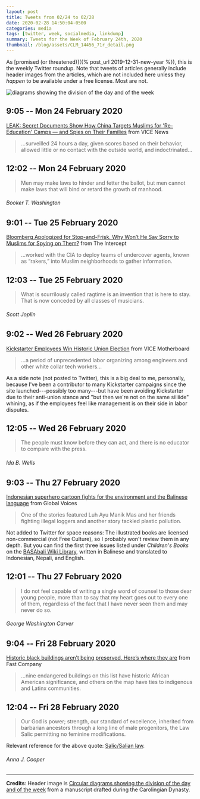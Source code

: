```yaml
---
layout: post
title: Tweets from 02/24 to 02/28
date: 2020-02-28 14:50:04-0500
categories: media
tags: [twitter, week, socialmedia, linkdump]
summary: Tweets for the Week of February 24th, 2020
thumbnail: /blog/assets/CLM_14456_71r_detail.png
---
```


As [promised (or threatened)]({% post_url 2019-12-31-new-year %}), this is the weekly Twitter roundup.  Note that tweets of articles generally include header images from the articles, which are not included here unless they *happen* to be available under a free license.  Most are not.

![diagrams showing the division of the day and of the week](/blog/assets/CLM_14456_71r_detail.png "diagrams showing the division of the day and of the week")

## 9:05 -- Mon 24 February 2020

[<i class="fab fa-twitter-square"></i>](https://twitter.com/jcolag/status/1231943109346381824) [LEAK: Secret Documents Show How China Targets Muslims for 'Re-Education' Camps — and Spies on Their Families](https://www.vice.com/en_us/article/epgadw/leak-secret-documents-show-how-china-targets-muslims-for-re-education-camps-and-spies-on-their-families) from VICE News

 > ...surveilled 24 hours a day, given scores based on their behavior, allowed little or no contact with the outside world, and indoctrinated...

## 12:02 -- Mon 24 February 2020

[<i class="fab fa-twitter"></i>](https://twitter.com/jcolag/status/1231987652792061954)

 > Men may make laws to hinder and fetter the ballot, but men cannot make laws that will bind or retard the growth of manhood.

###### Booker T. Washington

## 9:01 -- Tue 25 February 2020

[<i class="fab fa-twitter-square"></i>](https://twitter.com/jcolag/status/1232304490327498755) [Bloomberg Apologized for Stop-and-Frisk. Why Won’t He Say Sorry to Muslims for Spying on Them?](https://theintercept.com/2020/02/17/mike-bloomberg-new-york-muslim-surveillance/) from The Intercept

 > ...worked with the CIA to deploy teams of undercover agents, known as “rakers,” into Muslim neighborhoods to gather information.

## 12:03 -- Tue 25 February 2020

[<i class="fab fa-twitter"></i>](https://twitter.com/jcolag/status/1232350292219330566)

 > What is scurrilously called ragtime is an invention that is here to stay. That is now conceded by all classes of musicians.

###### Scott Joplin

## 9:02 -- Wed 26 February 2020

[<i class="fab fa-twitter-square"></i>](https://twitter.com/jcolag/status/1232667130069442567) [Kickstarter Employees Win Historic Union Election](https://www.vice.com/en_us/article/3a8pp5/kickstarter-employees-win-historic-union-election) from VICE Motherboard

 > ...a period of unprecedented labor organizing among engineers and other white collar tech workers...

As a side note (not posted to Twitter), this is a big deal to me, personally, because I've been a contributor to many Kickstarter campaigns since the site launched---possibly too many---but have been avoiding Kickstarter due to their anti-union stance and "but then we're not on the same siiiiide" whining, as if the employees feel like management is on their side in labor disputes.

## 12:05 -- Wed 26 February 2020

[<i class="fab fa-twitter"></i>](https://twitter.com/jcolag/status/1232713183506288640)

 > The people must know before they can act, and there is no educator to compare with the press.

###### Ida B. Wells

## 9:03 -- Thu 27 February 2020

[<i class="fab fa-twitter-square"></i>](https://twitter.com/jcolag/status/1233029769513635842) [Indonesian superhero cartoon fights for the environment and the Balinese language](https://globalvoices.org/2020/02/19/indonesian-superhero-cartoon-fights-for-the-environment-and-the-balinese-language/) from Global Voices

 > One of the stories featured Luh Ayu Manik Mas and her friends fighting illegal loggers and another story tackled plastic pollution.

Not added to Twitter for space reasons:  The illustrated books are licensed non-commercial (not Free Culture), so I probably won't review them in any depth.  But you can find the first three issues listed under *Children's Books* on the [BASAbali Wiki Library](https://dictionary.basabali.org/Library), written in Balinese and translated to Indonesian, Nepali, and English.

## 12:01 -- Thu 27 February 2020

[<i class="fab fa-twitter"></i>](https://twitter.com/jcolag/status/1233074564931948545)

 > I do not feel capable of writing a single word of counsel to those dear young people, more than to say that my heart goes out to every one of them, regardless of the fact that I have never seen them and may never do so.

###### George Washington Carver

## 9:04 -- Fri 28 February 2020

[<i class="fab fa-twitter-square"></i>](https://twitter.com/jcolag/status/1233392409150545920) [Historic black buildings aren’t being preserved. Here’s where they are](https://www.fastcompany.com/90465791/historic-black-buildings-arent-being-preserved-heres-where-they-are) from Fast Company

 > ...nine endangered buildings on this list have historic African American significance, and others on the map have ties to indigenous and Latinx communities.

## 12:04 -- Fri 28 February 2020

[<i class="fab fa-twitter"></i>](https://twitter.com/jcolag/status/1233437707701047297)

 > Our God is power; strength, our standard of excellence, inherited from barbarian ancestors through a long line of male progenitors, the Law Salic permitting no feminine modifications.

Relevant reference for the above quote:  [Salic/Salian law](https://en.wikipedia.org/wiki/Salic_law).

###### Anna J. Cooper

* * *

**Credits**:  Header image is [Circular diagrams showing the division of the day and of the week](https://en.wikipedia.org/wiki/Week#/media/File:CLM_14456_71r_detail.jpg) from a manuscript drafted during the Carolingian Dynasty.
